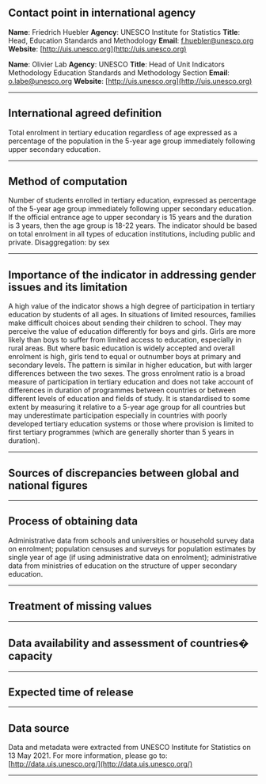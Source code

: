 ## Contact point in international agency

**Name**: Friedrich Huebler
**Agency**: UNESCO Institute for Statistics
**Title**: Head, Education Standards and Methodology
**Email**: [f.huebler@unesco.org](mailto:f.huebler@unesco.org)
**Website**: [http://uis.unesco.org](http://uis.unesco.org)

**Name**: Olivier Lab
**Agency**: UNESCO
**Title**: Head of Unit Indicators Methodology Education Standards and Methodology Section
**Email**: [o.labe@unesco.org](mailto:o.labe@unesco.org)
**Website**: [http://uis.unesco.org](http://uis.unesco.org)

---

## International agreed definition

Total enrolment in tertiary education regardless of age expressed as a percentage of the population in the 5-year age group immediately following upper secondary education.

---

## Method of computation

Number of students enrolled in tertiary education, expressed as percentage of the 5-year age group immediately following upper secondary education. If the official entrance age to upper secondary is 15 years and the duration is 3 years, then the age group is 18-22 years. The indicator should be based on total enrolment in all types of education institutions, including public and private. Disaggregation: by sex

---

## Importance of the indicator in addressing gender issues and its limitation

A high value of the indicator shows a high degree of participation in tertiary education by students of all ages. In situations of limited resources, families make difficult choices about sending their children to school. They may perceive the value of education differently for boys and girls. Girls are more likely than boys to suffer from limited access to education, especially in rural areas. But where basic education is widely accepted and overall enrolment is high, girls tend to equal or outnumber boys at primary and secondary levels. The pattern is similar in higher education, but with larger differences between the two sexes. The gross enrolment ratio is a broad measure of participation in tertiary education and does not take account of differences in duration of programmes between countries or between different levels of education and fields of study. It is standardised to some extent by measuring it relative to a 5-year age group for all countries but may underestimate participation especially in countries with poorly developed tertiary education systems or those where provision is limited to first tertiary programmes \(which are generally shorter than 5 years in duration\).

---

## Sources of discrepancies between global and national figures

---

## Process of obtaining data

Administrative data from schools and universities or household survey data on enrolment; population censuses and surveys for population estimates by single year of age \(if using administrative data on enrolment\); administrative data from ministries of education on the structure of upper secondary education.

---

## Treatment of missing values

---

## Data availability and assessment of countries� capacity

---

## Expected time of release

---

## Data source

Data and metadata were extracted from UNESCO Institute for Statistics on 13 May 2021. For more information, please go to: [http://data.uis.unesco.org/](http://data.uis.unesco.org/)

---
